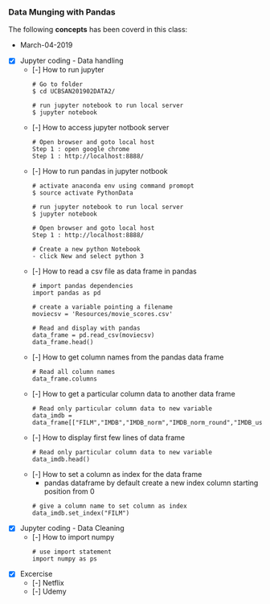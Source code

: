 ### Data Munging with Pandas ###

The following **concepts** has been coverd in this class:
* March-04-2019

* [x] Jupyter coding - Data handling
    * [-] How to run jupyter 
        ```
        # Go to folder
        $ cd UCBSAN201902DATA2/

        # run jupyter notebook to run local server
        $ jupyter notebook
        ```
    * [-] How to access jupyter notbook server
        ```
        # Open browser and goto local host
        Step 1 : open google chrome
        Step 1 : http://localhost:8888/
        ```
    * [-] How to run pandas in jupyter notbook
        ```
        # activate anaconda env using command promopt
        $ source activate PythonData

        # run jupyter notebook to run local server
        $ jupyter notebook

        # Open browser and goto local host
        Step 1 : http://localhost:8888/
        
        # Create a new python Notebook
        - click New and select python 3
        
        ```
    * [-] How to read a csv file as data frame in pandas
        ```
        # import pandas dependencies
        import pandas as pd

        # create a variable pointing a filename
        moviecsv = 'Resources/movie_scores.csv'

        # Read and display with pandas
        data_frame = pd.read_csv(moviecsv)
        data_frame.head()
        ```
    * [-] How to get column names from the pandas data frame
        ```
        # Read all column names
        data_frame.columns
        ```
    * [-] How to get a particular column data to another data frame
        ```
        # Read only particular column data to new variable
        data_imdb = data_frame[["FILM","IMDB","IMDB_norm","IMDB_norm_round","IMDB_user_vote_count"]]
        ```
    * [-] How to display first few lines of data frame
        ```
        # Read only particular column data to new variable
        data_imdb.head()
        ```
    * [-] How to set a column as index for the data frame
        - pandas dataframe by default create a new index column starting position from 0
        ```
        # give a column name to set column as index
        data_imdb.set_index("FILM")
        ```
* [x] Jupyter coding - Data Cleaning
    * [-] How to import numpy
        ```
        # use import statement
        import numpy as ps
        ```
* [x] Excercise
  * [-] Netflix
  * [-] Udemy
